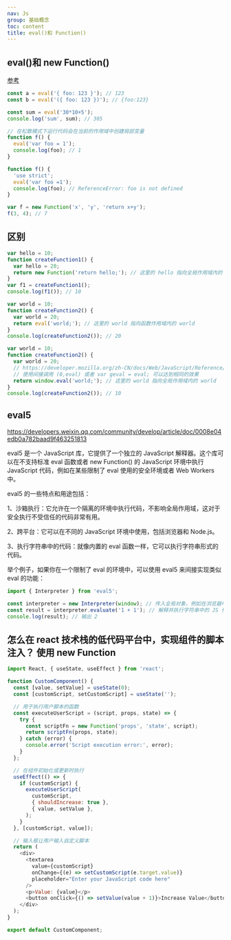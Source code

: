 ```yaml
---
nav: Js
group: 基础概念
toc: content
title: eval()和 Function()
---
```


## eval()和 new Function()

<a target="_blank" href="https://www.jianshu.com/p/db7ec7b51933">参考</a>

```js
const a = eval('{ foo: 123 }'); // 123
const b = eval('({ foo: 123 })'); // {foo:123}

const sum = eval('30*10+5');
console.log('sum', sum); // 305

// 在松散模式下运行代码会在当前的作用域中创建局部变量
function f() {
  eval('var foo = 1');
  console.log(foo); // 1
}

function f() {
  'use strict';
  eval('var foo =1');
  console.log(foo); // ReferenceError: foo is not defined
}

var f = new Function('x', 'y', 'return x+y');
f(3, 4); // 7
```

## 区别

```js
var hello = 10;
function createFunction1() {
  var hello = 20;
  return new Function('return hello;'); // 这里的 hello 指向全局作用域内的 hello
}
var f1 = createFunction1();
console.log(f1()); // 10

var world = 10;
function createFunction2() {
  var world = 20;
  return eval('world;'); // 这里的 world 指向函数作用域内的 world
}
console.log(createFunction2()); // 20

var world = 10;
function createFunction2() {
  var world = 20;
  // https://developer.mozilla.org/zh-CN/docs/Web/JavaScript/Reference/Global_Objects/eval
  // 使用间接调用 (0,eval) 或者 var geval = eval; 可以达到相同的效果
  return window.eval('world;'); // 这里的 world 指向全局作用域内的 world
}
console.log(createFunction2()); // 10
```

## eval5

https://developers.weixin.qq.com/community/develop/article/doc/0008e04edb0a782baad9f463251813

eval5 是一个 JavaScript 库，它提供了一个独立的 JavaScript 解释器。这个库可以在不支持标准 eval 函数或者 new Function() 的 JavaScript 环境中执行 JavaScript 代码，例如在某些限制了 eval 使用的安全环境或者 Web Workers 中。

eval5 的一些特点和用途包括：

1、沙箱执行：它允许在一个隔离的环境中执行代码，不影响全局作用域，这对于安全执行不受信任的代码非常有用。

2、跨平台：它可以在不同的 JavaScript 环境中使用，包括浏览器和 Node.js。

3、执行字符串中的代码：就像内置的 eval 函数一样，它可以执行字符串形式的代码。

举个例子，如果你在一个限制了 eval 的环境中，可以使用 eval5 来间接实现类似 eval 的功能：

```js
import { Interpreter } from 'eval5';

const interpreter = new Interpreter(window); // 传入全局对象，例如在浏览器中可以是 window
const result = interpreter.evaluate('1 + 1'); // 解释并执行字符串中的 JS 代码
console.log(result); // 输出 2
```

## 怎么在 react 技术栈的低代码平台中，实现组件的脚本注入？ 使用 new Function

```js
import React, { useState, useEffect } from 'react';

function CustomComponent() {
  const [value, setValue] = useState(0);
  const [customScript, setCustomScript] = useState('');

  // 用于执行用户脚本的函数
  const executeUserScript = (script, props, state) => {
    try {
      const scriptFn = new Function('props', 'state', script);
      return scriptFn(props, state);
    } catch (error) {
      console.error('Script execution error:', error);
    }
  };

  // 在组件初始化或更新时执行
  useEffect(() => {
    if (customScript) {
      executeUserScript(
        customScript,
        { shouldIncrease: true },
        { value, setValue },
      );
    }
  }, [customScript, value]);

  // 输入框让用户输入自定义脚本
  return (
    <div>
      <textarea
        value={customScript}
        onChange={(e) => setCustomScript(e.target.value)}
        placeholder="Enter your JavaScript code here"
      />
      <p>Value: {value}</p>
      <button onClick={() => setValue(value + 1)}>Increase Value</button>
    </div>
  );
}

export default CustomComponent;
```
